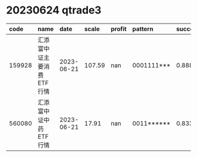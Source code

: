 
# 20230624 qtrade3
 | code | name | date | scale | profit | pattern | success_rate | success_cnt | fund_cnt | 
 | :----- | :----- | :----- | :----- | :----- | :----- | :----- | :----- | :----- | 
 | 159928 | 汇添富中证主要消费ETF行情 | 2023-06-21 | 107.59 | nan | 0001111*** | 0.8888888888888888 | 16 | 18 | 
 | 560080 | 汇添富中证中药ETF行情 | 2023-06-21 | 17.91 | nan | 0011****** | 0.8333333333333334 | 10 | 12 | 
